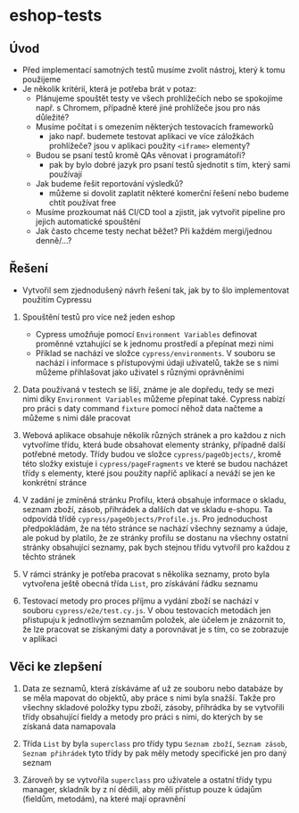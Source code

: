 # eshop-tests

## Úvod
- Před implementací samotných testů musíme zvolit nástroj, který k tomu použijeme
- Je několik kritérií, která je potřeba brát v potaz:
   * Plánujeme spouštět testy ve všech prohlížečích nebo se spokojíme např. s Chromem, případně které jiné prohlížeče jsou pro nás důležité?
   * Musíme počítat i s omezením některých testovacích frameworků 
      - jako např. budemete testovat aplikaci ve více záložkách prohlížeče? jsou v aplikaci použity `<iframe>` elementy?
   * Budou se psaní testů kromě QAs věnovat i programátoři? 
      - pak by bylo dobré jazyk pro psaní testů sjednotit s tím, který sami používají
   * Jak budeme řešit reportování výsledků?
      - můžeme si dovolit zaplatit některé komerční řešení nebo budeme chtít používat free
   * Musíme prozkoumat náš CI/CD tool a zjistit, jak vytvořit pipeline pro jejich automatické spouštění
   * Jak často chceme testy nechat běžet? Při každém mergi/jednou denně/...?
 
## Řešení
- Vytvořil sem zjednodušený návrh řešení tak, jak by to šlo implementovat použitím Cypressu
  
1. Spouštění testů pro více než jeden eshop
   - Cypress umožňuje pomocí `Environment Variables` definovat proměnné vztahující se k jednomu prostředí a přepínat mezi nimi
   - Příklad se nachází ve složce `cypress/environments`. V souboru se nachází i informace s přístupovými údaji uživatelů, takže se s nimi můžeme přihlašovat jako uživatel s různými oprávněními
  
3. Data používaná v testech se liší, známe je ale dopředu, tedy se mezi nimi díky `Environment Variables` můžeme přepínat také. Cypress nabízí pro práci s daty command `fixture` pomocí něhož data načteme a můžeme s nimi dále pracovat
     
4. Webová aplikace obsahuje několik různých stránek a pro každou z nich vytvoříme třídu, která bude obsahovat elementy stránky, případně další potřebné metody. Třídy budou ve složce `cypress/pageObjects/`, kromě této složky existuje i `cypress/pageFragments` ve které se budou nacházet třídy s elementy, které jsou použity napříč aplikací a neváží se jen ke konkrétní stránce

5. V zadání je zmíněná stránku Profilu, která obsahuje informace o skladu, seznam zboží, zásob, přihrádek a dalších dat ve skladu e-shopu. Ta odpovídá třídě `cypress/pageObjects/Profile.js`. Pro jednoduchost předpokládám, že na této stránce se nachází všechny seznamy a údaje, ale pokud by platilo, že ze stránky profilu se dostanu na všechny ostatní stránky obsahující seznamy, pak bych stejnou třídu vytvořil pro každou z těchto stránek

6. V rámci stránky je potřeba pracovat s několika seznamy, proto byla vytvořena ještě obecná třída `List`, pro získávání řádku seznamu

7. Testovací metody pro proces příjmu a vydání zboží se nachází v souboru `cypress/e2e/test.cy.js`. V obou testovacích metodách jen přistupuju k jednotlivým seznamům položek, ale účelem je znázornit to, že lze pracovat se získanými daty a porovnávat je s tím, co se zobrazuje v aplikaci

## Věci ke zlepšení

1. Data ze seznamů, která získáváme ať už ze souboru nebo databáze by se měla mapovat do objektů, aby práce s nimi byla snažší. Takže pro všechny skladové položky typu zboží, zásoby, příhrádka by se vytvořili třídy obsahující fieldy a metody pro práci s nimi, do kterých by se získaná data namapovala

2. Třída `List` by byla `superclass` pro třídy typu `Seznam zboží`, `Seznam zásob`, `Seznam přihrádek` tyto třídy by pak měly metody specifické jen pro daný seznam

3. Zároveň by se vytvořila `superclass` pro uživatele a ostatní třídy typu manager, skladník by z ní dědili, aby měli přístup pouze k údajům (fieldům, metodám), na které mají opravnění
   
   
   
